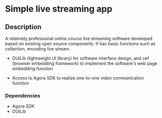 
# Simple live streaming app 

## Description

A relatively professional online course live streaming software developed based on existing open source components. It has basic functions such as collection, encoding live stream.

- DUILib (lightweight UI library) for software interface design, and cef (browser embedding framework) to implement the software's web page embedding function
  
- Access to Agora SDK to realize one-to-one video communication function


### Dependencies

- Agora SDK
- DUILib
